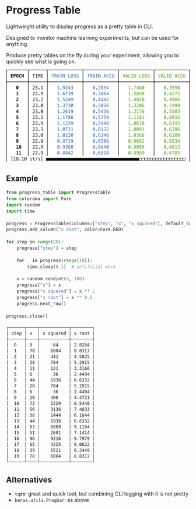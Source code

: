 # Progress Table

Lightweight utility to display progress as a pretty table in CLI.

Designed to monitor machine learning experiments, but can be used for anything.

Produce pretty tables on the fly during your experiment, allowing you to quickly see what is going on.

![example](progress_table_example.png)

## Example

```python
from progress_table import ProgressTable
from colorama import Fore
import random
import time

progress = ProgressTable(columns=["step", "x", "x squared"], default_column_width=2)
progress.add_column("x root", color=Fore.RED)

for step in range(20):
    progress["step"] = step

    for _ in progress(range(10)):
        time.sleep(0.1)  # artificial work

    x = random.randint(0, 100)
    progress["x"] = x
    progress["x squared"] = x ** 2
    progress["x root"] = x ** 0.5
    progress.next_row()

progress.close()
```

```stdout
┌──────┬────┬───────────┬────────┐
│ step │ x  │ x squared │ x root │
├──────┼────┼───────────┼────────┤
│  0   │ 8  │     64    │ 2.8284 │
│  1   │ 78 │    6084   │ 8.8317 │
│  2   │ 21 │    441    │ 4.5825 │
│  3   │ 28 │    784    │ 5.2915 │
│  4   │ 11 │    121    │ 3.3166 │
│  5   │ 6  │     36    │ 2.4494 │
│  6   │ 44 │    1936   │ 6.6332 │
│  7   │ 28 │    784    │ 5.2915 │
│  8   │ 6  │     36    │ 2.4494 │
│  9   │ 20 │    400    │ 4.4721 │
│  10  │ 73 │    5329   │ 8.5440 │
│  11  │ 56 │    3136   │ 7.4833 │
│  12  │ 38 │    1444   │ 6.1644 │
│  13  │ 44 │    1936   │ 6.6332 │
│  14  │ 83 │    6889   │ 9.1104 │
│  15  │ 51 │    2601   │ 7.1414 │
│  16  │ 96 │    9216   │ 9.7979 │
│  17  │ 65 │    4225   │ 8.0622 │
│  18  │ 39 │    1521   │ 6.2449 │
│  19  │ 78 │    6084   │ 8.8317 │
└──────┴────┴───────────┴────────┘
```

## Alternatives

* `tqdm`: great and quick tool, but combining CLI logging with it is not pretty
* `keras.utils.Progbar`: as above